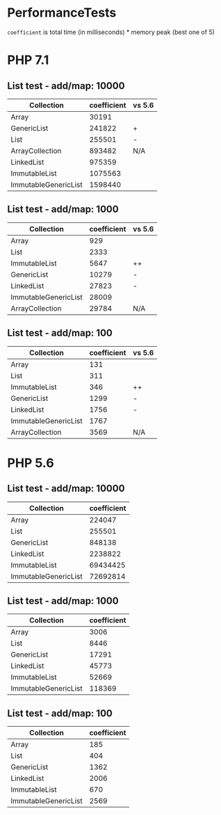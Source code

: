 PerformanceTests
================

`coefficient` is total time (in milliseconds) * memory peak (best one of 5)

# PHP 7.1

## List test - add/map: 10000
| Collection           | coefficient | vs 5.6 |
|----------------------|-------------|--------|
| Array                | 30191       |        |
| GenericList          | 241822      |   +    |
| List                 | 255501      |   -    |
| ArrayCollection      | 893482      |   N/A  |
| LinkedList           | 975359      |        |
| ImmutableList        | 1075563     |        |
| ImmutableGenericList | 1598440     |        |

## List test - add/map: 1000
| Collection           | coefficient | vs 5.6 |
|----------------------|-------------|--------|
| Array                | 929         |        |
| List                 | 2333        |        |
| ImmutableList        | 5647        |   ++   |
| GenericList          | 10279       |   -    |
| LinkedList           | 27823       |   -    |
| ImmutableGenericList | 28009       |        |
| ArrayCollection      | 29784       |   N/A  |

## List test - add/map: 100
| Collection           | coefficient | vs 5.6 |
|----------------------|-------------|--------|
| Array                | 131         |        |
| List                 | 311         |        |
| ImmutableList        | 346         |   ++   |
| GenericList          | 1299        |   -    |
| LinkedList           | 1756        |   -    |
| ImmutableGenericList | 1767        |        |
| ArrayCollection      | 3569        |   N/A  |


# PHP 5.6

## List test - add/map: 10000
| Collection           | coefficient |
|----------------------|-------------|
| Array                | 224047      |
| List                 | 255501      |
| GenericList          | 848138      |
| LinkedList           | 2238822     |
| ImmutableList        | 69434425    |
| ImmutableGenericList | 72692814    |

## List test - add/map: 1000
| Collection           | coefficient |
|----------------------|-------------|
| Array                | 3006        |
| List                 | 8446        |
| GenericList          | 17291       |
| LinkedList           | 45773       |
| ImmutableList        | 52669       |
| ImmutableGenericList | 118369      |

## List test - add/map: 100
| Collection           | coefficient |
|----------------------|-------------|
| Array                | 185         |
| List                 | 404         |
| GenericList          | 1362        |
| LinkedList           | 2006        |
| ImmutableList        | 670         |
| ImmutableGenericList | 2569        |
